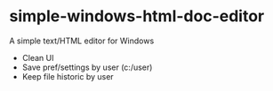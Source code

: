 # simple-windows-html-doc-editor
A simple text/HTML editor for Windows

- Clean UI
- Save pref/settings by user (c:/user)
- Keep file historic by user
